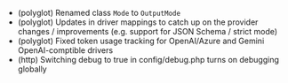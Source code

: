  - (polyglot) Renamed class `Mode` to `OutputMode`
 - (polyglot) Updates in driver mappings to catch up on the provider changes / improvements (e.g. support for JSON Schema / strict mode)
 - (polyglot) Fixed token usage tracking for OpenAI/Azure and Gemini OpenAI-comptible drivers
 - (http) Switching debug to true in config/debug.php turns on debugging globally

